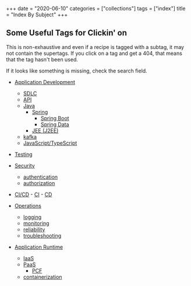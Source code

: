 +++
date = "2020-06-10"
categories = ["collections"]
tags = ["index"]
title = "Index By Subject"
+++

## Some Useful Tags for Clickin' on

This is non-exhaustive and even if a recipe is tagged with a subtag, it may not contain the supertags.  If you click on a tag and get a 404, that means that the tag hasn't been used.

If it looks like something is missing, check the search field.

- [Application Development](/tags/application-development)
  - [SDLC](/tags/sdlc)
  - [API](/tags/api)
  - [Java](/tags/java)
      - [Spring](/tags/spring)
          - [Spring Boot](/tags/spring-boot)
          - [Spring Data](/tags/spring-data)
      - [JEE (J2EE)](/tags/jee)
  - [kafka](/tags/kafka)
  - [JavaScript/TypeScript](/tags/javascript)

- [Testing](/tags/testing)

- [Security](/tags/security)
  - [authentication](/tags/authentication)
  - [authorization](/tags/authorization)

- [CI/CD](/tags/ci-cd)
      - [CI](/tags/ci)
      - [CD](/tags/cd)

- [Operations](/tags/operations)
  - [logging](/tags/logging)
  - [monitoring](/tags/monitoring)
  - [reliability](/tags/reliability)
  - [troubleshooting](/tags/troubleshooting)
  
- [Application Runtime](/tags/application-runtime)
  - [IaaS](/tags/iaas)
  - [PaaS](/tags/paas)
      - [PCF](/tags/pcf)
  - [containerization](/tags/containerization)

